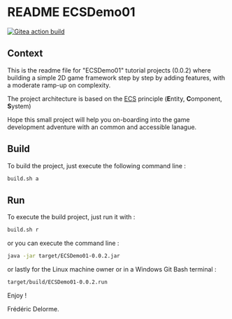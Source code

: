 # README ECSDemo01

[![Gitea action build](http://nextserver01:4000/frederic/ECSDemo01/actions/workflows/build.yml/badge.svg?branch=develop)](http://nextserver01:4000/frederic/ECSDemo01/actions?workflow=build.yml&actor=0&status=0 "build on /develop")

## Context

This is the readme file for "ECSDemo01" tutorial projects (0.0.2) where building a simple 2D game framework step by step
by adding features, with a moderate ramp-up on complexity.

The project architecture is based on the [ECS](https://en.wikipedia.org/wiki/Entity_component_system 
"Discover what is ECS on wikipedia") principle (**E**ntity, **C**omponent, **S**ystem)

Hope this small project will help you on-boarding into the game development adventure with an common and accessible lanague.

## Build

To build the project, just execute the following command line :

```bash
build.sh a
```

## Run

To execute the build project, just run it with :

```bash
build.sh r
```

or you can execute the command line :

```bash
java -jar target/ECSDemo01-0.0.2.jar
```

or lastly for the Linux machine owner or in a Windows Git Bash terminal :

```bash
target/build/ECSDemo01-0.0.2.run
```

Enjoy !

Frédéric Delorme.
